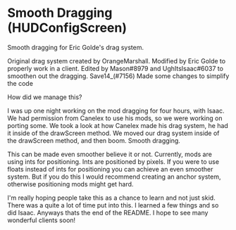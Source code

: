 # Smooth Dragging (HUDConfigScreen)
Smooth dragging for Eric Golde's drag system.

Original drag system created by OrangeMarshall.
Modified by Eric Golde to properly work in a client.
Edited by Mason#8979 and UghItsIsaac#6037 to smoothen out the dragging. Save14_(#7156) Made some changes to simplify the code

How did we manage this?

I was up one night working on the mod dragging for four hours, with Isaac.
We had permission from Canelex to use his mods, so we were working on porting some.
We took a look at how Canelex made his drag system, he had it inside of the drawScreen method.
We moved our drag system inside of the drawScreen method, and then boom. Smooth dragging.

This can be made even smoother believe it or not. Currently, mods are using ints for positioning.
Ints are positioned by pixels. If you were to use floats instead of ints for positioning you can achieve an even smoother system.
But if you do this I would recommend creating an anchor system, otherwise positioning mods might get hard.

I'm really hoping people take this as a chance to learn and not just skid. There was a quite a lot of time put into this. I learned a few things and so did Isaac. Anyways thats the end of the README. I hope to see many wonderful clients soon!
